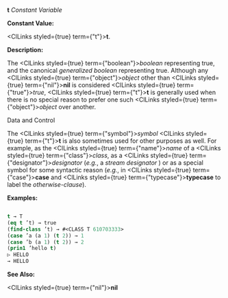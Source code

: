 **t** *Constant Variable* 



**Constant Value:** 



<ClLinks styled={true} term={"t"}><b>t</b></ClLinks>. 



**Description:** 



The <ClLinks styled={true} term={"boolean"}><i>boolean</i></ClLinks> representing true, and the canonical *generalized boolean* representing true. Although any <ClLinks styled={true} term={"object"}><i>object</i></ClLinks> other than <ClLinks styled={true} term={"nil"}><b>nil</b></ClLinks> is considered <ClLinks styled={true} term={"true"}><i>true</i></ClLinks>, <ClLinks styled={true} term={"t"}><b>t</b></ClLinks> is generally used when there is no special reason to prefer one such <ClLinks styled={true} term={"object"}><i>object</i></ClLinks> over another. 



Data and Control 











The <ClLinks styled={true} term={"symbol"}><i>symbol</i></ClLinks> <ClLinks styled={true} term={"t"}><b>t</b></ClLinks> is also sometimes used for other purposes as well. For example, as the <ClLinks styled={true} term={"name"}><i>name</i></ClLinks> of a <ClLinks styled={true} term={"class"}><i>class</i></ClLinks>, as a <ClLinks styled={true} term={"designator"}><i>designator</i></ClLinks> (*e.g.*, a *stream designator* ) or as a special symbol for some syntactic reason (*e.g.*, in <ClLinks styled={true} term={"case"}><b>case</b></ClLinks> and <ClLinks styled={true} term={"typecase"}><b>typecase</b></ClLinks> to label the *otherwise-clause*). 



**Examples:**
```lisp

t → T 
(eq t ’t) → true 
(find-class ’t) → #<CLASS T 610703333> 
(case ’a (a 1) (t 2)) → 1 
(case ’b (a 1) (t 2)) → 2 
(prin1 ’hello t) 
▷ HELLO 
→ HELLO 

```
**See Also:** 



<ClLinks styled={true} term={"nil"}><b>nil</b></ClLinks> 




